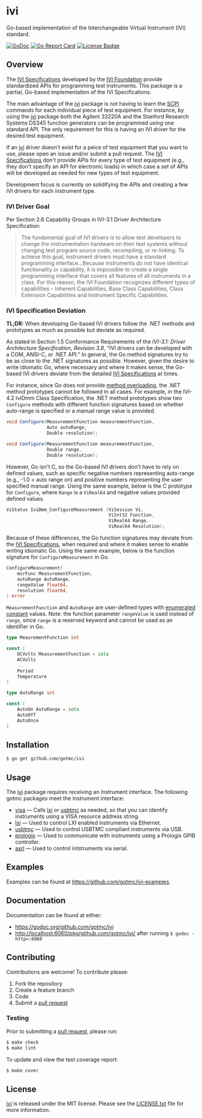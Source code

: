 # ivi

Go-based implementation of the Interchangeable Virtual Instrument (IVI)
standard.

[![GoDoc][godoc badge]][godoc link]
[![Go Report Card][report badge]][report card]
[![License Badge][license badge]][LICENSE.txt]

## Overview

The [IVI Specifications][ivi-specs] developed by the [IVI
Foundation][ivi-foundation] provide standardized APIs for programming test
instruments. This package is a partial, Go-based implementation of the IVI
Specifications.

The main advantage of the [ivi][] package is not having to learn the [SCPI][]
commands for each individual piece of test equipment. For instance, by using the
[ivi][] package both the Agilent 33220A and the Stanford Research Systems DS345
function generators can be programmed using one standard API. The only
requirement for this is having an IVI driver for the desired test equipment.

If an [ivi][] driver doesn't exist for a peice of test equipment that you want
to use, please open an issue and/or submit a pull request. The [IVI
Specifications][ivi-specs] don't provide APIs for every type of test equipment
(e.g., they don't specify an API for electronic loads) in which case a set of
APIs will be developed as needed for new types of test equipment.

Development focus is currently on solidifying the APIs and creating a few IVI
drivers for each instrument type.

### IVI Driver Goal

Per Section 2.6 Capability Groups in IVI-3.1 Driver Architecture Specification:

> The fundamental goal of IVI drivers is to allow test developers to change the
> instrumentation hardware on their test systems without changing test program
> source code, recompiling, or re-linking. To achieve this goal, instrument
> drivers must have a standard programming interface...Because instruments do
> not have identical functionality or capability, it is impossible to create a
> single programming interface that covers all features of all instruments in a
> class. For this reason, the IVI Foundation recognizes different types of
> capabilities – Inherent Capabilities, Base Class Capabilities, Class Extension
> Capabilities and Instrument Specific Capabilities.

### IVI Specification Deviation

**TL;DR:** When developing Go-based IVI drivers follow the .NET methods and
prototypes as much as possible but deviate as required.

As stated in Section 1.5 Conformance Requirements of the _IVI-3.1: Driver
Architecture Specification, Revision 3.8_, "IVI drivers can be developed with a
COM, ANSI-C, or .NET API." In general, the Go method signatures try to be as
close to the .NET signatures as possible. However, given the desire to write
idiomatic Go, where necessary and where it makes sense, the Go-based IVI drivers
deviate from the detailed [IVI Specifications][ivi-specs] at times.

For instance, since Go does not provide [method overloading][go-overload],
the .NET method prototypes cannot be followed in all cases. For example,
in the IVI-4.2 IviDmm Class Specification, the .NET method prototypes show two
`Configure` methods with different function signatures based on whether
auto-range is specified or a manual range value is provided.

```csharp
void Configure(MeasurementFunction measurementFunction,
               Auto autoRange,
               Double resolution);

void Configure(MeasurementFunction measurementFunction,
               Double range, 
               Double resolution);
```

However, Go isn't C, so the Go-based IVI drivers don't have to rely on defined
values, such as specific negative numbers representing auto-range (e.g., -1.0 =
auto range on) and positive numbers representing the user specified manual
range. Using the same example, below is the C prototype for `Configure`, where
`Range` is a `ViReal64` and negative values provided defined values.

```c
ViStatus IviDmm_ConfigureMeasurement (ViSession Vi,
                                      ViInt32 Function,
                                      ViReal64 Range,
                                      ViReal64 Resolution);
```

Because of these differences, the Go function signatures may deviate from the
[IVI Specifications][ivi-specs], when required and where it makes sense to
enable writing idiomatic Go. Using the same example, below is the function
signature for `ConfigureMeasurement` in Go.

```go
ConfigureMeasurement(
    msrFunc MeasurementFunction,
    autoRange AutoRange,
    rangeValue float64,
    resolution float64,
) error
```

`MeasurementFunction` and `AutoRange` are user-defined types with [enumerated
constant][go-enums] values. Note: the function parameter `rangeValue` is used
instead of `range`, since `range` is a reserved keyword and cannot be used as an
identifier in Go.

```go
type MeaurementFunction int

const (
	DCVolts MeasurementFunction = iota
	ACVolts
    ...
	Period
	Temperature
)

type AutoRange int

const (
	AutoOn AutoRange = iota
	AutoOff
	AutoOnce
)
```

## Installation

```bash
$ go get github.com/gotmc/ivi
```

## Usage

The [ivi][] package requires receiving an Instrument interface. The following
gotmc packages meet the Instrument interface:

- [visa][] — Calls [lxi][] or [usbtmc][] as needed, so that you can identify
  instruments using a VISA resource address string.
- [lxi][] — Used to control LXI enabled instruments via Ethernet.
- [usbtmc][] — Used to control USBTMC compliant instruments via USB.
- [prologix][] — Used to communicate with instruments using a Prologix GPIB
  controller.
- [asrl][] — Used to control intstruments via serial.

## Examples

Examples can be found at <https://github.com/gotmc/ivi-examples>.

## Documentation

Documentation can be found at either:

- <https://godoc.org/github.com/gotmc/ivi>
- <http://localhost:6060/pkg/github.com/gotmc/ivi/> after running `$
godoc -http=:6060`

## Contributing

Contributions are welcome! To contribute please:

1. Fork the repository
2. Create a feature branch
3. Code
4. Submit a [pull request][]

### Testing

Prior to submitting a [pull request][], please run:

```bash
$ make check
$ make lint
```

To update and view the test coverage report:

```bash
$ make cover
```

## License

[ivi][] is released under the MIT license. Please see the
[LICENSE.txt][] file for more information.

[asrl]: https://github.com/gotmc/asrl
[ivi]: https://github.com/gotmc/ivi
[ivi-foundation]: http://www.ivifoundation.org/
[ivi-specs]: http://www.ivifoundation.org/specifications/
[go-enums]: https://go.dev/doc/effective_go#constants
[go-overload]: https://go.dev/doc/faq#overloading
[godoc badge]: https://godoc.org/github.com/gotmc/ivi?status.svg
[godoc link]: https://godoc.org/github.com/gotmc/ivi
[LICENSE.txt]: https://github.com/gotmc/ivi/blob/master/LICENSE.txt
[license badge]: https://img.shields.io/badge/license-MIT-blue.svg
[lxi]: https://github.com/gotmc/lxi
[prologix]: https://github.com/gotmc/prologix
[pull request]: https://help.github.com/articles/using-pull-requests
[report badge]: https://goreportcard.com/badge/github.com/gotmc/ivi
[report card]: https://goreportcard.com/report/github.com/gotmc/ivi
[scpi]: http://www.ivifoundation.org/scpi/
[usbtmc]: https://github.com/gotmc/usbtmc
[visa]: https://github.com/gotmc/visa
